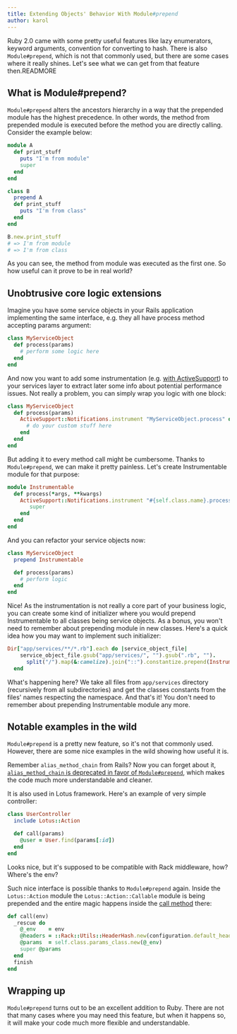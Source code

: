 ```yaml
---
title: Extending Objects' Behavior With Module#prepend
author: karol
---
```


Ruby 2.0 came with some pretty useful features like lazy enumerators, keyword arguments, convention for converting to hash. There is also `Module#prepend`, which is not that commonly used, but there are some cases  where it really shines. Let's see what we can get from that feature then.READMORE

## What is Module#prepend?

`Module#prepend` alters the ancestors hierarchy in a way that the prepended module has the highest precedence. In other words, the method from prepended module is executed before the method you are directly calling. Consider the example below:

``` ruby
module A
  def print_stuff
    puts "I'm from module"
    super
  end
end

class B
  prepend A
  def print_stuff
    puts "I'm from class"
  end
end

B.new.print_stuff
# => I'm from module
# => I'm from class
```

As you can see, the method from module was executed as the first one. So how useful can it prove to be in real world?

## Unobtrusive core logic extensions

Imagine you have some service objects in your Rails application implementing the same interface, e.g. they all have process method accepting params argument:

``` ruby
class MyServiceObject
  def process(params)
    # perform some logic here
  end
end
```

And now you want to add some instrumentation (e.g. [with ActiveSupport](http://edgeguides.rubyonrails.org/active_support_instrumentation.html)) to your services layer to extract later some info about potential performance issues. Not really a problem, you can simply wrap you logic with one block:

``` ruby
class MyServiceObject
  def process(params)
    ActiveSupport::Notifications.instrument "MyServiceObject.process" do
      # do your custom stuff here
    end
  end
end
```

But adding it to every method call might be cumbersome. Thanks to `Module#prepend`, we can make it pretty painless. Let's create Instrumentable module for that purpose:

``` ruby
module Instrumentable
  def process(*args, **kwargs)
    ActiveSupport::Notifications.instrument "#{self.class.name}.process" do
       super
    end
  end
end
```

And you can refactor your service objects now:

``` ruby
class MyServiceObject
  prepend Instrumentable

  def process(params)
    # perform logic
  end
end
```

Nice! As the instrumentation is not really a core part of your business logic, you can create some kind of initializer where you would prepend Instrumentable to all classes being service objects. As a bonus, you won't need to remember about prepending module in new classes. Here's a quick idea how you may want to implement such initializer:

``` ruby
Dir["app/services/**/*.rb"].each do |service_object_file|
    service_object_file.gsub("app/services/", "").gsub(".rb", "").
      split("/").map(&:camelize).join("::").constantize.prepend(Instrumentable)
  end
```

What's happening here? We take all files from `app/services` directory (recursively from all subdirectories) and get the classes constants from the files' names respecting the namespace. And that's it! You don't need to remember about prepending Instrumentable module any more.

## Notable examples in the wild

`Module#prepend` is a pretty new feature, so it's not that commonly used. However, there are some nice examples in the wild showing how useful it is.

Remember `alias_method_chain` from Rails? Now you can forget about it, [`alias_method_chain` is deprecated in favor of `Module#prepend`](https://github.com/rails/rails/pull/19434), which makes the code much more understandable and cleaner.

It is also used in Lotus framework. Here's an example of very simple controller:

```ruby
class UserController
  include Lotus::Action

  def call(params)
    @user = User.find(params[:id])
  end
end
```

Looks nice, but it's supposed to be compatible with Rack middleware, how? Where's the env?

Such nice interface is possible thanks to `Module#prepend` again. Inside the `Lotus::Action` module the `Lotus::Action::Callable` module is being prepended and the entire magic happens inside the [call method](https://github.com/lotus/controller/blob/0.4.x/lib/lotus/action/callable.rb#L68) there:

``` ruby
def call(env)
  _rescue do
    @_env    = env
    @headers = ::Rack::Utils::HeaderHash.new(configuration.default_headers)
    @params  = self.class.params_class.new(@_env)
    super @params
  end
  finish
end
```

## Wrapping up

`Module#prepend` turns out to be an excellent addition to Ruby. There are not that many cases where you may need this feature, but when it happens so, it will make your code much more flexible and understandable.
